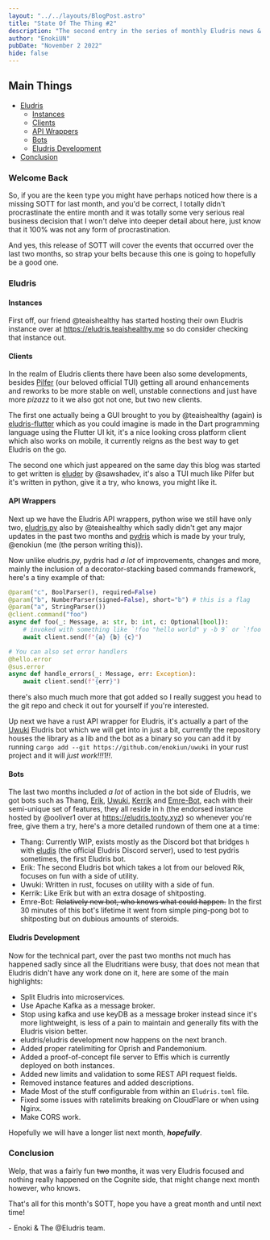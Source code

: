 ```yaml
---
layout: "../../layouts/BlogPost.astro"
title: "State Of The Thing #2"
description: "The second entry in the series of monthly Eludris news & updates."
author: "EnokiUN"
pubDate: "November 2 2022"
hide: false
---
```


## Main Things

- [Eludris](#eludris)
  - [Instances](#instances)
  - [Clients](#clients)
  - [API Wrappers](#api-wrappers)
  - [Bots](#bots)
  - [Eludris Development](#eludris-development)
- [Conclusion](#conclusion)

### Welcome Back

So, if you are the keen type you might have perhaps noticed how there is a
missing SOTT for last month, and you'd be correct, I totally didn't
procrastinate the entire month and it was totally some very serious real
business decision that I won't delve into deeper detail about here, just
know that it 100% was not any form of procrastination.

And yes, this release of SOTT will cover the events that occurred over the last
two months, so strap your belts because this one is going to hopefully be a
good one.

### Eludris

#### Instances

First off, our friend @teaishealthy has started hosting their own Eludris
instance over at <https://eludris.teaishealthy.me> so do consider checking that
instance out.

#### Clients

In the realm of Eludris clients there have been also some developments, besides
[Pilfer](https://github.com/eludris/pilfer) (our beloved official TUI) getting
all around enhancements and reworks to be more stable on well, unstable connections
and just have more _pizazz_ to it we also got not one, but two new clients.

The first one actually being a GUI brought to you by @teaishealthy (again) is
[eludris-flutter](https://github.com/eludris/eludris-flutter) which as you
could imagine is made in the Dart programming language using the Flutter UI kit,
it's a nice looking cross platform client which also works on mobile, it currently
reigns as the best way to get Eludris on the go.

The second one which just appeared on the same day this blog was started to get
written is [eluder](https://github.com/sawshadev/eluder) by @sawshadev, it's
also a TUI much like Pilfer but it's written in python, give it a try, who knows,
you might like it.

#### API Wrappers

Next up we have the Eludris API wrappers, python wise we still have only two,
[eludris.py](https://github.com/teaishealthy/eludris.py) also by @teaishealthy
which sadly didn't get any major updates in the past two months and
[pydris](https://github.com/enokiun/pydris) which is made by your truly, @enokiun
(me (the person writing this)).

Now unlike eludris.py, pydris had _a lot_ of improvements, changes and more,
mainly the inclusion of a decorator-stacking based commands framework, here's
a tiny example of that:

```py
@param("c", BoolParser(), required=False)
@param("b", NumberParser(signed=False), short="b") # this is a flag
@param("a", StringParser())
@client.command("foo")
async def foo(_: Message, a: str, b: int, c: Optional[bool]):
    # invoked with something like `!foo "hello world" y -b 9` or `!foo h -b0`
    await client.send(f"{a} {b} {c}")

# You can also set error handlers
@hello.error
@sus.error
async def handle_errors(_: Message, err: Exception):
    await client.send(f"{err}")
```

there's also much much more that got added so I really suggest you head to the
git repo and check it out for yourself if you're interested.

Up next we have a rust API wrapper for Eludris, it's actually a part of the
[Uwuki](https://github.com/enokiun/eludris) Eludris bot which we will get into
in just a bit, currently the repository houses the library as a lib and the bot
as a binary so you can add it by running <span class="code">`cargo add --git https://github.com/enokiun/uwuki`</span>
in your rust project and it will _just work!!!1!!_.

#### Bots

The last two months included _a lot_ of action in the bot side of Eludris, we got
bots such as Thang, [Erik](https://github.com/teaishealthy/erik), [Uwuki](https://github.com/enokiun/uwuki),
[Kerrik](https://github.com/toolifelesstocode/kerrik) and [Emre-Bot](https://github.com/emretech/emre-bot),
each with their semi-unique set of features, they all reside in
<span class="code">`h`</span> (the endorsed instance hosted by @ooliver1 over
at <https://eludris.tooty.xyz>) so whenever you're free, give them a try, here's
a more detailed rundown of them one at a time:

- Thang: Currently WIP, exists mostly as the Discord bot that bridges
  <span class="code">`h`</span> with [eludis](https://discord.gg/vV6v2DhWQB)
  (the official Eludris Discord server), used to test pydris sometimes, the first
  Eludris bot.
- Erik: The second Eludris bot which takes a lot from our beloved Rik, focuses
  on fun with a side of utility.
- Uwuki: Written in rust, focuses on utility with a side of fun.
- Kerrik: Like Erik but with an extra dosage of shitposting.
- Emre-Bot: ~~Relatively new bot, who knows what could happen.~~
  In the first 30 minutes of this bot's lifetime it went from
  simple ping-pong bot to shitposting but on dubious amounts of steroids.

#### Eludris Development

Now for the technical part, over the past two months not much has happened sadly
since all the Eludritians were busy, that does not mean that Eludris didn't have
any work done on it, here are some of the main highlights:

- Split Eludris into microservices.
- Use Apache Kafka as a message broker.
- Stop using kafka and use keyDB as a message broker instead since it's more
  lightweight, is less of a pain to maintain and generally fits with the Eludris
  vision better.
- eludris/eludris development now happens on the next branch.
- Added proper ratelimiting for Oprish and Pandemonium.
- Added a proof-of-concept file server to Effis which is currently deployed
  on both instances.
- Added new limits and validation to some REST API request fields.
- Removed instance features and added descriptions.
- Made Most of the stuff configurable from within an <span class="code">`Eludris.toml`</span>
  file.
- Fixed some issues with ratelimits breaking on CloudFlare or when using Nginx.
- Make CORS work.

Hopefully we will have a longer list next month, **_hopefully_**.

### Conclusion

Welp, that was a fairly fun ~~two~~ month~~s~~, it was very Eludris focused and
nothing really happened on the Cognite side, that might change next month however,
who knows.

That's all for this month's SOTT, hope you have a great month and until next time!

\- Enoki & The @Eludris team.
